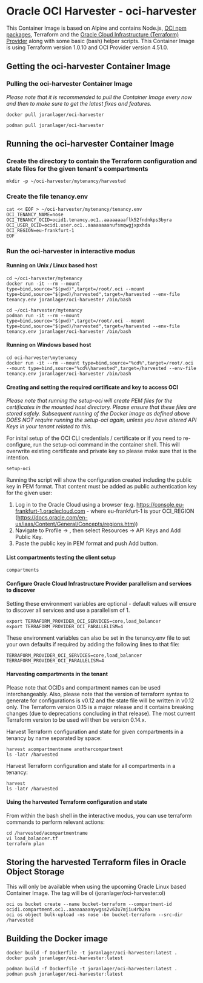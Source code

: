 # Oracle OCI Harvester - oci-harvester

This Container Image is based on Alpine and contains Node.js, [OCI npm packages](https://docs.oracle.com/en-us/iaas/Content/API/SDKDocs/typescriptsdk.htm), Terraform and the [Oracle Cloud Infrastructure (Terraform) Provider](https://docs.oracle.com/en-us/iaas/Content/API/SDKDocs/terraform.htm) along with some basic (bash) helper scripts.
This Container Image is using Terraform version 1.0.10 and OCI Provider version 4.51.0.

## Getting the oci-harvester Container Image

### Pulling the oci-harvester Container Image
*Please note that it is recommended to pull the Container Image every now and then to make sure to get the latest fixes and features.*

```
docker pull joranlager/oci-harvester
```
```
podman pull joranlager/oci-harvester
```

## Running the oci-harvester Container Image

### Create the directory to contain the Terraform configuration and state files for the given tenant's compartments
```
mkdir -p ~/oci-harvester/mytenancy/harvested
```

### Create the file tenancy.env
```
cat << EOF > ~/oci-harvester/mytenancy/tenancy.env
OCI_TENANCY_NAME=nose
OCI_TENANCY_OCID=ocid1.tenancy.oc1..aaaaaaaaflk52fndnkps3byra
OCI_USER_OCID=ocid1.user.oc1..aaaaaaaanufsmqwgjxpxhda
OCI_REGION=eu-frankfurt-1
EOF
```

### Run the oci-harvester in interactive modus

#### Running on Unix / Linux based host
```
cd ~/oci-harvester/mytenancy
docker run -it --rm --mount type=bind,source="$(pwd)",target=/root/.oci --mount type=bind,source="$(pwd)/harvested",target=/harvested --env-file tenancy.env joranlager/oci-harvester /bin/bash
```
```
cd ~/oci-harvester/mytenancy
podman run -it --rm --mount type=bind,source="$(pwd)",target=/root/.oci --mount type=bind,source="$(pwd)/harvested",target=/harvested --env-file tenancy.env joranlager/oci-harvester /bin/bash
```

#### Running on Windows based host
```
cd oci-harvester\mytenancy
docker run -it --rm --mount type=bind,source="%cd%",target=/root/.oci --mount type=bind,source="%cd%\harvested",target=/harvested --env-file tenancy.env joranlager/oci-harvester /bin/bash
```

#### Creating and setting the required certificate and key to access OCI
*Please note that running the setup-oci will create PEM files for the certificates in the mounted host directory.
Please ensure that these files are stored safely. Subsequent running of the Docker image as defined above DOES NOT require running the setup-oci again, unless you have altered API Keys in your tenant related to this.*

For inital setup of the OCI CLI credentials / certificate or if you need to re-configure, run the setup-oci command in the container shell.
This will overwrite existing certificate and private key so please make sure that is the intention.
```
setup-oci
```
Running the script will show the configuration created including the public key in PEM format.
That content must be added as public authentication key for the given user:
1. Log in to the Oracle Cloud using a browser (e.g. https://console.eu-frankfurt-1.oraclecloud.com - where eu-frankfurt-1 is your OCI_REGION (https://docs.oracle.com/en-us/iaas/Content/General/Concepts/regions.htm))
2. Navigate to Profile -> <user>, then select Resources -> API Keys and Add Public Key.
3. Paste the public key in PEM format and push Add button.

#### List compartments testing the client setup
```
compartments
```

#### Configure Oracle Cloud Infrastructure Provider parallelism and services to discover
Setting these environment variables are optional - default values will ensure to discover all services and use a parallelism of 1.
```
export TERRAFORM_PROVIDER_OCI_SERVICES=core,load_balancer
export TERRAFORM_PROVIDER_OCI_PARALLELISM=4
```
These environment variables can also be set in the tenancy.env file to set your own defaults if required by adding the following lines to that file:
```
TERRAFORM_PROVIDER_OCI_SERVICES=core,load_balancer
TERRAFORM_PROVIDER_OCI_PARALLELISM=4
```

#### Harvesting compartments in the tenant
Please note that OCIDs and compartment names can be used interchangeably.
Also, please note that the version of terraform syntax to generate for configurations is v0.12 and the state file will be written in v0.12 only.
The Terraform version 0.15 is a major release and it contains breaking changes (due to deprecations concluding in that release).
The most current Terraform version to be used will then be version 0.14.x.

Harvest Terraform configuration and state for given compartments in a tenancy by name separated by space:
```
harvest acompartmentname anothercompartment
ls -latr /harvested
```

Harvest Terraform configuration and state for all compartments in a tenancy:
```
harvest
ls -latr /harvested
```

#### Using the harvested Terraform configuration and state
From within the bash shell in the interactive modus, you can use terraform commands to perform relevant actions:
```
cd /harvested/acompartmentname
vi load_balancer.tf
terraform plan
```

## Storing the harvested Terraform files in Oracle Object Storage
This will only be available when using the upcoming Oracle Linux based Container Image.
The tag will be ol (joranlager/oci-harvester:ol)

```
oci os bucket create --name bucket-terraform --compartment-id ocid1.compartment.oc1..aaaaaaaanywgss2v63u7mjiu4rb2ea
oci os object bulk-upload -ns nose -bn bucket-terraform --src-dir /harvested
```

## Building the Docker image

```
docker build -f Dockerfile -t joranlager/oci-harvester:latest .
docker push joranlager/oci-harvester:latest
```
```
podman build -f Dockerfile -t joranlager/oci-harvester:latest .
podman push joranlager/oci-harvester:latest
```
